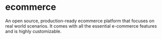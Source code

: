# ecommerce

An open source, production-ready ecommerce platform that focuses on real world scenarios. It comes with all the essential e-commerce features and is highly customizable.
